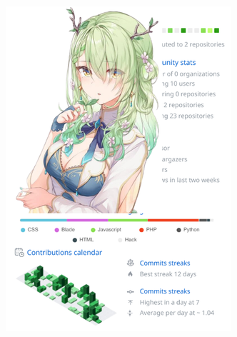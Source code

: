 <div style="position:relative; display: flex; flex-wrap: nowrap;"> 
    <img style='position:absolute; z-index:1;' src='svg/phonghaw2_svg.svg' alt="phonghaw2_svg.svg"/>
    <img style='position:absolute; z-index:2;' src='svg/ceres_fauna.png' width='350px' alt="ceres_fauna"/>
</div> 
<br>
<p><img align="left" width="400" src="https://i.postimg.cc/Tw0w6chs/Screenshot-2023-11-26-213012.png" alt="phonghaw2" /></p>
<p>&nbsp;<img margin="32px" align="center"  src="https://github-profile-trophy.vercel.app/?username=phonghaw2&title=Commits,Experience,Repositories&margin-w=30&no-bg=true&theme=dracula&column=3" alt="phonghaw2" /></p>
<br>
<br>
<div align="center">
    ~
    <img height="44" src='webp/heart_13.webp' alt="heart"/>~
    <img height="44" src='webp/heart_1.webp' alt="heart"/>~
    <img height="44" src='webp/heart_2.webp' alt="heart"/>~
    <img height="44" src='webp/heart_3.webp' alt="heart"/>~
    <img height="44" src='webp/heart_4.webp' alt="heart"/>~
    <img height="44" src='webp/heart_5.webp' alt="heart"/>~
    <img height="44" src='webp/heart_6.webp' alt="heart"/>~
    <img height="44" src='webp/heart_7.webp' alt="heart"/>~
    <img height="44" src='webp/heart_8.webp' alt="heart"/>~
    <img height="44" src='webp/heart_9.webp' alt="heart"/>~
    <img height="44" src='webp/heart_10.webp' alt="heart"/>~
    <img height="44" src='webp/heart_11.webp' alt="heart"/>~
    <img height="44" src='webp/heart_12.webp' alt="heart"/>~
    <img height="44" src='webp/heart_13.webp' alt="heart"/>~
</div> 
<div align="center">
<img height="44" src='webp/gif_saplings.gif' alt="gif"/>
<img height="44" src='webp/gif_saplings.gif' alt="gif"/>
<img height="44" src='webp/gif_saplings.gif' alt="gif"/>
<img height="44" src='webp/gif_saplings.gif' alt="gif"/>
<img height="44" src='webp/gif_saplings.gif' alt="gif"/>
<img height="44" src='webp/gif_saplings.gif' alt="gif"/>
<img height="44" src='webp/gif_saplings.gif' alt="gif"/>
<img height="44" src='webp/gif_saplings.gif' alt="gif"/>
<img height="44" src='webp/gif_saplings.gif' alt="gif"/>
<img height="44" src='webp/gif_saplings.gif' alt="gif"/>
<img height="44" src='webp/gif_saplings.gif' alt="gif"/>
<img height="44" src='webp/gif_saplings.gif' alt="gif"/>
<img height="44" src='webp/gif_saplings.gif' alt="gif"/>
<img height="44" src='webp/gif_saplings.gif' alt="gif"/>
<img height="44" src='webp/gif_saplings.gif' alt="gif"/>
<img height="44" src='webp/gif_saplings.gif' alt="gif"/>
<img height="44" src='webp/gif_saplings.gif' alt="gif"/>
</div> 
<br><br>
<div>
<a  href="https://app.daily.dev/phonghaw2"><img src="https://api.daily.dev/devcards/1e433a560a184684beb77d4640a8a2e5.png?r=fvu" width="400" alt="phonghaw2's Dev Card"/></a>
<img  align="right" height="256" src='webp/fire.gif' alt="gif"/>
</div> 
<br><br>
<h2 align="center"> Where to find me </h2>
<div align="center">
  <a href="https://www.facebook.com/phonghaw2" target="blank">
    <img src="https://img.icons8.com/bubbles/100/000000/facebook-new.png" alt="phonghaw2-facebook" />
  </a>
  <a href="https://www.youtube.com/@phonghaw2" target="blank">
    <img src="https://img.icons8.com/bubbles/100/000000/youtube-squared.png" alt="phonghaw2-youtube" />
  </a>
  <a href="https://www.linkedin.com/in/phonghaw2" target="blank">
    <img src="https://img.icons8.com/bubbles/100/000000/linkedin.png" alt="phonghaw2-linkedin" />
  </a>
  <a href="mailto:phong2t25t@gmail.com" target="top">
    <img src="https://img.icons8.com/bubbles/100/000000/apple-mail.png" alt="phonghaw2-email" />
  </a>
  <img align="right" height="125" src="webp/fauna_tiny.svg" />
</div> 

# Latest Blogs
<!-- HASHNODE_BLOG:START -->
- [OOP Design Pattern in JS](https://phonghaw2coder.hashnode.dev//oop-design-pattern-in-js)
- [My cheat-shiet Javascript](https://phonghaw2coder.hashnode.dev//my-cheat-shiet-javascript)
- [Regular Expressions in Python](https://phonghaw2coder.hashnode.dev//regular-expressions-in-python)
- [Object-Oriented Programming in Python](https://phonghaw2coder.hashnode.dev//object-oriented-programming-in-python)
- [Thanh niên làm theo lời bác](https://phonghaw2coder.hashnode.dev//thanh-nien-lam-theo-loi-bac)
<!-- HASHNODE_BLOG:END -->

